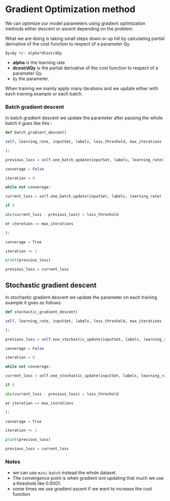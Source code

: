 # Gradient Optimization method

We can optimize our model parameters using gradient optimization methods either descent or ascent depending on the problem.

What we are doing is taking small steps down or up hill by calculating partial derivative of the cost function to respect of a parameter Qy.

`Qy=Qy +/- alpha*dCost/dQy`

- **alpha** is the learning rate
- **dcost/dQy** is the partial derivative of the cost function to respect of a parameter Qy.
- `Qy` the parameter.

When training we mainly apply many iterations and we update either with each training example or each batch.

### Batch gradient descent

In batch gradient descent we update the parameter after passing the whole batch it goes like this :

```python
def batch_gradient_descent(

self, learning_rate, inputSet, labels, loss_threshold, max_iterations

):

previous_loss = self.one_batch_update(inputSet, labels, learning_rate)

converage = False

iteration = 0

while not converage:

current_loss = self.one_batch_update(inputSet, labels, learning_rate)

if (

abs(current_loss - previous_loss) < loss_threshold

or iteration == max_iterations

):

converage = True

iteration += 1

print(previous_loss)

previous_loss = current_loss
```

## Stochastic gradient descent

In stochastic gradient descent we update the parameter on each training example it goes as follows:

```python
def stochastic_gradient_descent(

self, learning_rate, inputSet, labels, loss_threshold, max_iterations

):

previous_loss = self.one_stochastic_update(inputSet, labels, learning_rate)

converage = False

iteration = 0

while not converage:

current_loss = self.one_stochastic_update(inputSet, labels, learning_rate)

if (

abs(current_loss - previous_loss) < loss_threshold

or iteration == max_iterations

):

converage = True

iteration += 1

print(previous_loss)

previous_loss = current_loss
```

### Notes

- we can use `mini-batch` instead the whole dataset.
- The convergence point is when gradient isnt updating that much we use a threshold like 0.0001.
- some times we use gradient ascent if we want to increase the cost function
